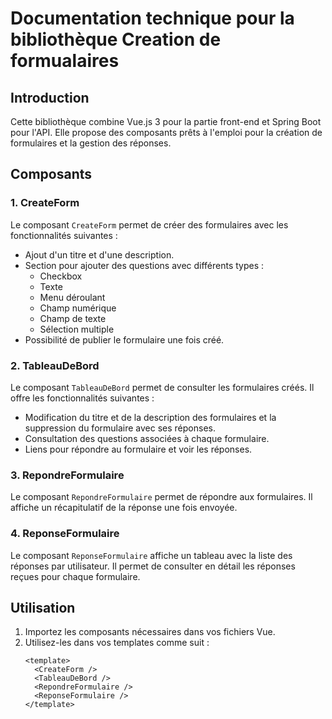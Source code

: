 # Documentation technique pour la bibliothèque Creation de formualaires

## Introduction
Cette bibliothèque combine Vue.js 3 pour la partie front-end et Spring Boot pour l'API. Elle propose des composants prêts à l'emploi pour la création de formulaires et la gestion des réponses.

## Composants

### 1. CreateForm
Le composant `CreateForm` permet de créer des formulaires avec les fonctionnalités suivantes :
- Ajout d'un titre et d'une description.
- Section pour ajouter des questions avec différents types :
  - Checkbox
  - Texte
  - Menu déroulant
  - Champ numérique
  - Champ de texte
  - Sélection multiple
- Possibilité de publier le formulaire une fois créé.

### 2. TableauDeBord
Le composant `TableauDeBord` permet de consulter les formulaires créés. Il offre les fonctionnalités suivantes :
- Modification du titre et de la description des formulaires et la suppression du formulaire avec ses réponses.
- Consultation des questions associées à chaque formulaire.
- Liens pour répondre au formulaire et voir les réponses.

### 3. RepondreFormulaire
Le composant `RepondreFormulaire` permet de répondre aux formulaires. Il affiche un récapitulatif de la réponse une fois envoyée.

### 4. ReponseFormulaire
Le composant `ReponseFormulaire` affiche un tableau avec la liste des réponses par utilisateur. Il permet de consulter en détail les réponses reçues pour chaque formulaire.

## Utilisation
1. Importez les composants nécessaires dans vos fichiers Vue.
2. Utilisez-les dans vos templates comme suit :
   ```vue
   <template>
     <CreateForm />
     <TableauDeBord />
     <RepondreFormulaire />
     <ReponseFormulaire />
   </template>
   ```
